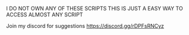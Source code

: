I DO NOT OWN ANY OF THESE SCRIPTS THIS IS JUST A EASY WAY TO ACCESS ALMOST ANY SCRIPT

Join my discord for suggestions
https://discord.gg/rDPFsRNCyz
